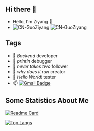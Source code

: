 ## Hi there 👋


- Hello, I'm Ziyang 👋
- ![CN-GuoZiyang](https://komarev.com/ghpvc/?username=CN-GuoZiyang) ![CN-GuoZiyang](https://visitor-badge.glitch.me/badge?page_id=CN-GuoZiyang.profile)

## Tags

- 🔭 _Backend_ developer
- 🌱 _println_ debugger
- 👯 _never takes two_ follower
- 🤔 _why does it run_ creator
- 💬 _Hello World!_ tester
- 📫 [![Gmail Badge](https://img.shields.io/badge/-Gmail-c14438?style=flat-square&logo=Gmail&logoColor=white&link=mailto:guoziyang0033@gmail.com)](mailto:guoziyang0033@gmail.com)

## Some Statistics About Me

[![Readme Card](https://github-readme-stats.vercel.app/api?username=CN-GuoZiyang&show_icons=true&title_color=ffffff&icon_color=bb2acf&text_color=daf7dc&bg_color=151515)](https://github.com/anuraghazra/github-readme-stats)

[![Top Langs](https://github-readme-stats.vercel.app/api/top-langs/?username=CN-GuoZiyang&layout=compact&exclude_repo=CN-GuoZiyang.github.io&title_color=ffffff&icon_color=bb2acf&text_color=daf7dc&bg_color=151515)](https://github.com/anuraghazra/github-readme-stats)
